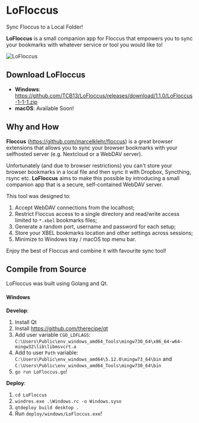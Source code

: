 # LoFloccus
Sync Floccus to a Local Folder!

**LoFloccus** is a small companion app for Floccus that empowers you to sync your bookmarks with whatever service or tool you would like to!

![LoFloccus](https://cdn.iklive.eu/tcb13/2019/lofloccus-1-1-0.png)

## Download LoFloccus

- **Windows**: https://github.com/TCB13/LoFloccus/releases/download/1.1.0/LoFloccus-1-1-1.zip
- **macOS**: Available Soon!

## Why and How

**Floccus** (https://github.com/marcelklehr/floccus) is a great browser extensions that allows you to sync your browser bookmarks with your selfhosted server (e.g. Nextcloud or a WebDAV server).

Unfortunately (and due to browser restrictions) you can't store your browser bookmarks in a local file and then sync it with Dropbox, Syncthing, rsync etc. **LoFloccus** aims to make this possible by introducing a small companion app that is a secure, self-contained WebDAV server.

This tool was designed to:
1) Accept WebDAV connections from the localhost;
2) Restrict Floccus access to a single directory and read/write access limited to `*.xbel` bookmarks files;
3) Generate a random port, username and password for each setup;
4) Store your XBEL bookmarks location and other settings across sessions;
5) Minimize to Windows tray / macOS top menu bar.

Enjoy the best of Floccus and combine it with favourite sync tool!

## Compile from Source

LoFloccus was built using Golang and Qt.

#### Windows
**Develop**:
1. Install Qt
2. Install https://github.com/therecipe/qt
3. Add user variable `CGO_LDFLAGS`: `C:\Users\Public\env_windows_amd64_Tools\mingw730_64\x86_64-w64-mingw32\lib\libmsvcrt.a`
4. Add to user `Path` variable: `C:\Users\Public\env_windows_amd64\5.12.0\mingw73_64\bin` and `C:\Users\Public\env_windows_amd64_Tools\mingw730_64\bin`
5. `go run LoFloccus.go`!

**Deploy**:
1. `cd LoFloccus`
2. `windres.exe .\Windows.rc -o Windows.syso`
3. `qtdeploy build desktop .`
4. Run `deploy/windows/LoFloccus.exe`!
